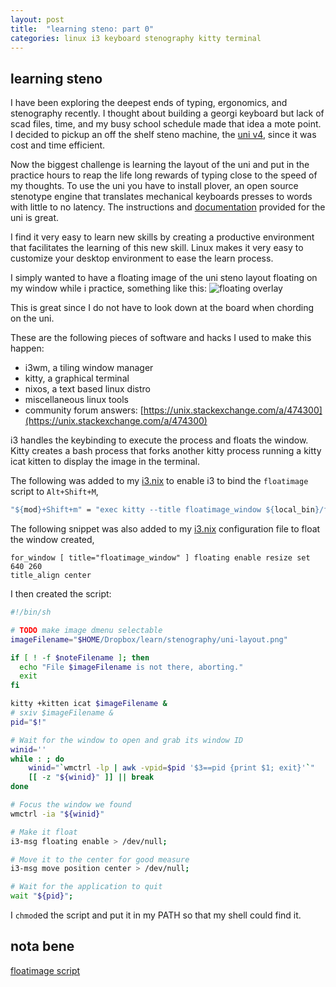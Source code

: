 ```yaml
---
layout: post
title:  "learning steno: part 0"
categories: linux i3 keyboard stenography kitty terminal
---
```


## learning steno

I have been exploring the deepest ends of typing, ergonomics, and stenography recently. I thought about building a georgi keyboard but lack of scad files, time, and my busy school schedule made that idea a mote point. I decided to pickup an off the shelf steno machine, the [uni v4](https://stenokeyboards.com/products/the-uni-v4), since it was cost and time efficient.

Now the biggest challenge is learning the layout of the uni and put in the practice hours to reap the life long rewards of typing close to the speed of my thoughts. To use the uni you have to install plover, an open source stenotype engine that translates mechanical keyboards presses to words with little to no latency. The instructions and [documentation](https://docs.stenokeyboards.com/) provided for the uni is great.

I find it very easy to learn new skills by creating a productive environment that facilitates the learning of this new skill. Linux makes it very easy to customize your desktop environment to ease the learn process.

I simply wanted to have a floating image of the uni steno layout floating on my window while i practice, something like this: ![floating overlay](https://www.dropbox.com/s/0dmdh005dyz0md8/2022-10-01_04-33.png?raw=1)

This is great since I do not have to look down at the board when chording on the uni.

These are the following pieces of software and hacks I used to make this happen:

* i3wm, a tiling window manager
* kitty, a graphical terminal 
* nixos, a text based linux distro
* miscellaneous linux tools
* community forum answers: [https://unix.stackexchange.com/a/474300](https://unix.stackexchange.com/a/474300)

i3 handles the keybinding to execute the process and floats the window. Kitty creates a bash process that forks another kitty process running a kitty icat kitten to display the image in the terminal.

The following was added to my [i3.nix](https://github.com/morphykuffour/nix/blob/main/modules/i3.nix) to enable i3 to bind the `floatimage` script to `Alt+Shift+M`,
```nix
"${mod}+Shift+m" = "exec kitty --title floatimage_window ${local_bin}/floatimage";
```

The following snippet was also added to my [i3.nix](https://github.com/morphykuffour/nix/blob/main/modules/i3.nix) configuration file to float the window created,
```
for_window [ title="floatimage_window" ] floating enable resize set 640 260
title_align center
```

I then created the script:
```bash
#!/bin/sh

# TODO make image dmenu selectable
imageFilename="$HOME/Dropbox/learn/stenography/uni-layout.png"

if [ ! -f $noteFilename ]; then
  echo "File $imageFilename is not there, aborting."
  exit
fi

kitty +kitten icat $imageFilename &
# sxiv $imageFilename &
pid="$!"

# Wait for the window to open and grab its window ID
winid=''
while : ; do
    winid="`wmctrl -lp | awk -vpid=$pid '$3==pid {print $1; exit}'`"
    [[ -z "${winid}" ]] || break
done

# Focus the window we found
wmctrl -ia "${winid}"

# Make it float
i3-msg floating enable > /dev/null;

# Move it to the center for good measure
i3-msg move position center > /dev/null;

# Wait for the application to quit
wait "${pid}";
```

I `chmod`ed the script and put it in my PATH so that my shell could find it.

## nota bene
[floatimage script](https://raw.githubusercontent.com/morphykuffour/dotfiles/main/scripts/.local/bin/floatimage)

